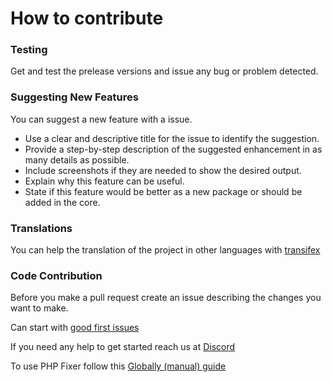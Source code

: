 # How to contribute

### Testing

Get and test the prelease versions and issue any bug or problem detected.

### Suggesting New Features

You can suggest a new feature with a issue.

- Use a clear and descriptive title for the issue to identify the suggestion.
- Provide a step-by-step description of the suggested enhancement in as many details as possible.
- Include screenshots if they are needed to show the desired output.
- Explain why this feature can be useful.
- State if this feature would be better as a new package or should be added in the core.

### Translations

You can help the translation of the project in other languages with [transifex](https://www.transifex.com/gila-cms) 

### Code Contribution

Before you make a pull request create an issue describing the changes you want to make.

Can start with [good first issues](https://github.com/gilacms/gila/issues?q=is%3Aissue+is%3Aopen+label%3A%22good+first+issue%22)

If you need any help to get started reach us at [Discord](https://discord.gg/BGYFfx6)

To use PHP Fixer follow this [Globally (manual) guide](https://github.com/FriendsOfPHP/PHP-CS-Fixer/blob/2.16/doc/installation.rst)
